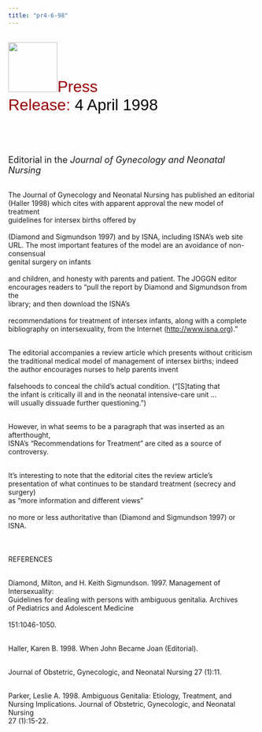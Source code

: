 ```yaml
---
title: "pr4-6-98"
---
```


<br><IMG SRC="/img/logo100.gif" HEIGHT="101" WIDTH="100" /><FONT FACE="Arial,Helvetica"><FONT SIZE="+3"><FONT COLOR="#990000">Press<br>Release: </FONT><FONT COLOR="#000000">4 April 1998</FONT></FONT></FONT><br>  
<br>&nbsp;<br><br>

<FONT SIZE="+1">Editorial in the <I>Journal of Gynecology and Neonatal<br>Nursing</I></FONT><br><br>

The Journal of Gynecology and Neonatal Nursing has published an editorial<br>(Haller 1998) which cites with apparent approval the new model of treatment<br>guidelines for intersex births offered by<br>  
(Diamond and Sigmundson 1997) and by <span class="caps">ISNA</span>, including <span class="caps">ISNA</span>&#8217;s web site<br>URL. The most important features of the model are an avoidance of non-consensual<br>genital surgery on infants<br>  
and children, and honesty with parents and patient. The <span class="caps">JOGGN</span> editor<br>encourages readers to &#8220;pull the report by Diamond and Sigmundson from the<br>library; and then download the <span class="caps">ISNA</span>&#8217;s<br>  
recommendations for treatment of intersex infants, along with a complete<br>bibliography on intersexuality, from the Internet (http://www.isna.org).&#8221;<br><br>

The editorial accompanies a review article which presents without criticism<br>the traditional medical model of management of intersex births; indeed<br>the author encourages nurses to help parents invent<br>  
falsehoods to conceal the child&#8217;s actual condition. (&#8220;[S]tating that<br>the infant is critically ill and in the neonatal intensive-care unit &#8230;<br>will usually dissuade further questioning.&#8221;)<br><br>

However, in what seems to be a paragraph that was inserted as an afterthought,<br>ISNA&#8217;s &#8220;Recommendations for Treatment&#8221; are cited as a source of controversy.<br><br>

It&#8217;s interesting to note that the editorial cites the review article&#8217;s<br>presentation of what continues to be standard treatment (secrecy and surgery)<br>as &#8220;more information and different views&#8221;<br>  
no more or less authoritative than (Diamond and Sigmundson 1997) or<br>ISNA.<br>  
&nbsp;<br>  
<span class="caps">REFERENCES</span><br><br>

Diamond, Milton, and H. Keith Sigmundson. 1997. Management of Intersexuality:<br>Guidelines for dealing with persons with ambiguous genitalia. Archives<br>of Pediatrics and Adolescent Medicine<br>  
151:1046-1050.<br><br>

Haller, Karen B. 1998. When John Became Joan (Editorial).<br><br>

Journal of Obstetric, Gynecologic, and Neonatal Nursing 27 (1):11.<br><br>

Parker, Leslie A. 1998. Ambiguous Genitalia: Etiology, Treatment, and<br>Nursing Implications. Journal of Obstetric, Gynecologic, and Neonatal Nursing<br>27 (1):15-22.<br>  
&nbsp;<br>  
&nbsp;<br>